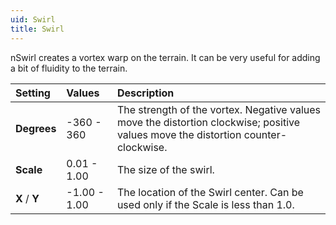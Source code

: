 ```yaml
---
uid: Swirl
title: Swirl
---
```


nSwirl creates a vortex warp on the terrain. It can be very useful for adding a bit of fluidity to the terrain.

| Setting       | Values       | Description                                                                                                                       |
| :------------ | :----------- | :-------------------------------------------------------------------------------------------------------------------------------- |
| **Degrees**   | -360 - 360   | The strength of the vortex. Negative values move the distortion clockwise; positive values move the distortion counter-clockwise. |
| **Scale**     | 0.01 - 1.00  | The size of the swirl.                                                                                                            |
| **X** / **Y** | -1.00 - 1.00 | The location of the Swirl center. Can be used only if the Scale is less than 1.0.                                                 |



